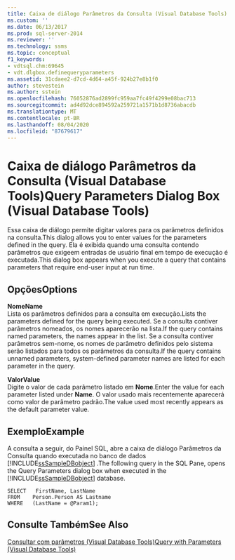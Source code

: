 ```yaml
---
title: Caixa de diálogo Parâmetros da Consulta (Visual Database Tools) | Microsoft Docs
ms.custom: ''
ms.date: 06/13/2017
ms.prod: sql-server-2014
ms.reviewer: ''
ms.technology: ssms
ms.topic: conceptual
f1_keywords:
- vdtsql.chm:69645
- vdt.dlgbox.definequeryparameters
ms.assetid: 31cdaee2-d7cd-4d64-a45f-924b27e8b1f0
author: stevestein
ms.author: sstein
ms.openlocfilehash: 76052876ad2899fc959aa7fc49f4299e08bac713
ms.sourcegitcommit: ad4d92dce894592a259721a1571b1d8736abacdb
ms.translationtype: MT
ms.contentlocale: pt-BR
ms.lasthandoff: 08/04/2020
ms.locfileid: "87679617"
---
```

# <a name="query-parameters-dialog-box-visual-database-tools"></a><span data-ttu-id="0101d-102">Caixa de diálogo Parâmetros da Consulta (Visual Database Tools)</span><span class="sxs-lookup"><span data-stu-id="0101d-102">Query Parameters Dialog Box (Visual Database Tools)</span></span>
  <span data-ttu-id="0101d-103">Essa caixa de diálogo permite digitar valores para os parâmetros definidos na consulta.</span><span class="sxs-lookup"><span data-stu-id="0101d-103">This dialog allows you to enter values for the parameters defined in the query.</span></span> <span data-ttu-id="0101d-104">Ela é exibida quando uma consulta contendo parâmetros que exigeem entradas de usuário final em tempo de execução é executada.</span><span class="sxs-lookup"><span data-stu-id="0101d-104">This dialog box appears when you execute a query that contains parameters that require end-user input at run time.</span></span>  
  
## <a name="options"></a><span data-ttu-id="0101d-105">Opções</span><span class="sxs-lookup"><span data-stu-id="0101d-105">Options</span></span>  
 <span data-ttu-id="0101d-106">**Nome**</span><span class="sxs-lookup"><span data-stu-id="0101d-106">**Name**</span></span>  
 <span data-ttu-id="0101d-107">Lista os parâmetros definidos para a consulta em execução.</span><span class="sxs-lookup"><span data-stu-id="0101d-107">Lists the parameters defined for the query being executed.</span></span> <span data-ttu-id="0101d-108">Se a consulta contiver parâmetros nomeados, os nomes aparecerão na lista.</span><span class="sxs-lookup"><span data-stu-id="0101d-108">If the query contains named parameters, the names appear in the list.</span></span> <span data-ttu-id="0101d-109">Se a consulta contiver parâmetros sem-nome, os nomes de parâmetro definidos pelo sistema serão listados para todos os parâmetros da consulta.</span><span class="sxs-lookup"><span data-stu-id="0101d-109">If the query contains unnamed parameters, system-defined parameter names are listed for each parameter in the query.</span></span>  
  
 <span data-ttu-id="0101d-110">**Valor**</span><span class="sxs-lookup"><span data-stu-id="0101d-110">**Value**</span></span>  
 <span data-ttu-id="0101d-111">Digite o valor de cada parâmetro listado em **Nome**.</span><span class="sxs-lookup"><span data-stu-id="0101d-111">Enter the value for each parameter listed under **Name**.</span></span> <span data-ttu-id="0101d-112">O valor usado mais recentemente aparecerá como valor de parâmetro padrão.</span><span class="sxs-lookup"><span data-stu-id="0101d-112">The value used most recently appears as the default parameter value.</span></span>  
  
## <a name="example"></a><span data-ttu-id="0101d-113">Exemplo</span><span class="sxs-lookup"><span data-stu-id="0101d-113">Example</span></span>  
 <span data-ttu-id="0101d-114">A consulta a seguir, do Painel SQL, abre a caixa de diálogo Parâmetros da Consulta quando executada no banco de dados [!INCLUDE[ssSampleDBobject](../../includes/sssampledbobject-md.md)] .</span><span class="sxs-lookup"><span data-stu-id="0101d-114">The following query in the SQL Pane, opens the Query Parameters dialog box when executed in the [!INCLUDE[ssSampleDBobject](../../includes/sssampledbobject-md.md)] database.</span></span>  
  
```  
SELECT   FirstName, LastName  
FROM    Person.Person AS Lastname  
WHERE   (LastName = @Param1);  
```  
  
## <a name="see-also"></a><span data-ttu-id="0101d-115">Consulte Também</span><span class="sxs-lookup"><span data-stu-id="0101d-115">See Also</span></span>  
 [<span data-ttu-id="0101d-116">Consultar com parâmetros &#40;Visual Database Tools&#41;</span><span class="sxs-lookup"><span data-stu-id="0101d-116">Query with Parameters &#40;Visual Database Tools&#41;</span></span>](visual-database-tools.md)  
  
  
